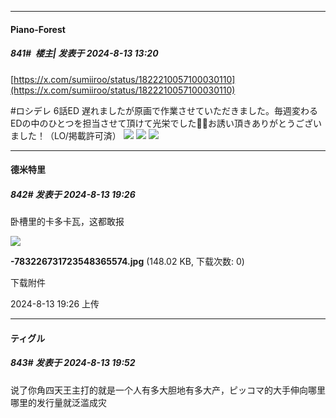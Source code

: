 ﻿
*****

####  Piano-Forest  
##### 841#         楼主| 发表于 2024-8-13 13:20

[https://x.com/sumiiroo/status/1822210057100030110](https://x.com/sumiiroo/status/1822210057100030110)

#ロシデレ 6話ED 遅れましたが原画で作業させていただきました。毎週変わるEDの中のひとつを担当させて頂けて光栄でした🙇‍♂️お誘い頂きありがとうございました！（LO/掲載許可済）
<img src="https://p.sda1.dev/18/32c92f3304f9d11d45018b6b13d95b2c/20240813_131924.jpg" referrerpolicy="no-referrer">
<img src="https://p.sda1.dev/18/2c5c408fc51ad57314c5c9782c15a68a/20240813_131926.jpg" referrerpolicy="no-referrer">
<img src="https://p.sda1.dev/18/685d067c885f962ba89f982fef8e0068/20240813_131927.jpg" referrerpolicy="no-referrer">


*****

####  德米特里  
##### 842#       发表于 2024-8-13 19:26

卧槽里的卡多卡瓦，这都敢报

<img src="https://img.saraba1st.com/forum/202408/13/192627i0dwsh2k2njkke4k.jpg" referrerpolicy="no-referrer">

<strong>-783226731723548365574.jpg</strong> (148.02 KB, 下载次数: 0)

下载附件

2024-8-13 19:26 上传


*****

####  ティグル  
##### 843#       发表于 2024-8-13 19:52

说了你角四天王主打的就是一个人有多大胆地有多大产，ピッコマ的大手伸向哪里哪里的发行量就泛滥成灾

